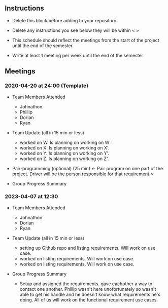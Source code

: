 ## Instructions

- Delete this block before adding to your repository.

- Delete any instructions you see below they will be within < >
- This schedule should reflect the meetings from the start of the project until the end of the semester.

- Write at least 1 meeting per week until the end of the semester

## Meetings

### 2020-04-20 at 24:00 (Template)

- Team Members Attended
  - Johnathon
  - Phillip
  - Dorian
  - Ryan
- Team Update (all in 15 min or less)

  - <Johnathon> worked on W. Is planning on working on W'.
  - <Phillip> worked on X. Is planning on working on X'.
  - <Dorian> worked on Y. Is planning on working on Y'.
  - <Ryan> worked on Z. Is planning on working on Z'.

- Pair-programming (optional) (25 min)
  <- Pair program on one part of the project. Driver will be the person responsible for that requirement.>

- Group Progress Summary
    
### 2023-04-07 at 12:30 

- Team Members Attended
  - Johnathon
  - Dorian
  - Ryan
- Team Update (all in 15 min or less)

  - <Johnathon> setting up Github repo and listing requirements. Will work on use case.
  - <Dorian> worked on listing requirements. Will work on use case.
  - <Ryan> worked on listing requirements. Will work on use case.

- Group Progress Summary
  - Setup and assigned the requirements. gave eachother a way to contact one another. Phillip wasn't here unofortunately so wasn't able to get his handle and he doesn't know what requirements he's doing. All of us will work on the functional requirement use cases.
